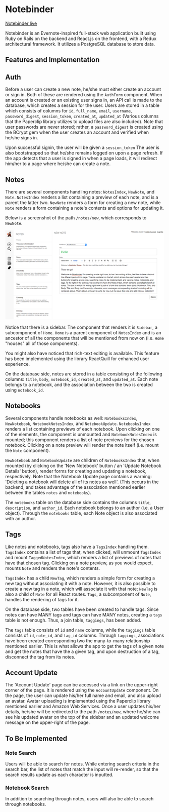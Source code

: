# Notebinder

[Notebinder live][heroku]

[heroku]: http://notebinder.herokuapp.com

Notebinder is an Evernote-inspired full-stack web application built using Ruby on Rails on the backend and React.js on the frontend, with a Redux architectural framework. It utilizes a PostgreSQL database to store data.

## Features and Implementation

## Auth

Before a user can create a new note, he/she must either create an account or sign in. Both of these are rendered using the `AuthForm` component. When an account is created or an existing user signs in, an API call is made to the database, which creates a session for the user. Users are stored in a table which consists of columns for `id`, `full_name`, `email`, `username`, `password_digest`, `session_token`, `created_at`, `updated_at` (Various columns that the Paperclip library utilizes to upload files are also included). Note that user passwords are never stored; rather, a `password_digest` is created using the BCrypt gem when the user creates an account and verified when he/she signs in.

Upon successful signin, the user will be given a `session_token` The user is also bootstrapped so that he/she remains logged on upon a page refresh. If the app detects that a user is signed in when a page loads, it will redirect him/her to a page where he/she can create a note.

## Notes

There are several components handling notes: `NotesIndex`, `NewNote`, and `Note`. `NotesIndex` renders a list containing a preview of each note, and is a parent the latter two. `NewNote` renders a form for creating a new note, while `Note` renders a form containing a note's contents and options for updating it.

Below is a screenshot of the path `/notes/new`, which corresponds to `NewNote`.

![image of new note](docs/screenshots/new_note.png)

Notice that there is a sidebar. The component that renders it is `Sidebar`, a subcomponent of `Home`. `Home` is a parent component of `NotesIndex` and is an ancestor of all the components that will be mentioned from now on (i.e. `Home` "houses" all of those components).

You might also have noticed that rich-text editing is available. This feature has been implemented using the library ReactQuill for enhanced user experience.

On the database side, notes are stored in a table consisting of the following columns: `title`, `body`, `notebook_id`, `created_at`, and `updated_at`. Each note belongs to a notebook, and the association between the two is created using `notebook_id`.

## Notebooks

Several components handle notebooks as well: `NotebooksIndex`, `NewNotebook`, `NotebookNotesIndex`, and `NotebookUpdate`. `NotebooksIndex` renders a list containing previews of each notebook. Upon clicking on one of the elements, the component is unmounted and `NotebookNotesIndex` is mounted; this component renders a list of note previews for the chosen notebook. Clicking on a note preview will render the note itself (i.e. mount the `Note` component).

`NewNotebook` and `NotebookUpdate` are children of `NotebooksIndex` that, when mounted (by clicking on the 'New Notebook' button / an 'Update Notebook Details' button), render forms for creating and updating a notebook, respectively. Note that the Notebook Update page contains a warning: 'Deleting a notebook will delete all of its notes as well'. (This occurs in the backend, and takes advantage of the association mentioned earlier between the tables `notes` and `notebooks`).

The `notebooks` table on the database side contains the columns `title`, `description`, and `author_id`. Each notebook belongs to an author (i.e. a User object). Through the `notebooks` table, each Note object is also associated with an author.

## Tags

Like notes and notebooks, tags also have a `TagsIndex` handling them. `TagsIndex` contains a list of tags that, when clicked, will unmount `TagsIndex` and mount `TaggedNotesIndex`, which renders a list of previews of notes that have that chosen tag. Clicking on a note preview, as you would expect, mounts `Note` and renders the note's contents.

`TagsIndex` has a child `NewTag`, which renders a simple form for creating a new tag without associating it with a note. However, it is also possible to create a new tag in a note, which will associate it with that note; `NewTag` is also a child of `Note` for all React routes. `Tags`, a subcomponent of `Note`, handles the rendering of tags for it.

On the database side, two tables have been created to handle tags. Since notes can have MANY tags and tags can have MANY notes, creating a `tags` table is not enough. Thus, a join table, `taggings`, has been added.

The `tags` table consists of `id` and `name` columns, while the `taggings` table consists of `id`, `note_id`, and `tag_id` columns. Through `taggings`, associations have been created corresponding two the many-to-many relationship mentioned earlier. This is what allows the app to get the tags of a given note and get the notes that have the a given tag, and upon destruction of a tag, disconnect the tag from its notes.

## Account Update

The 'Account Update' page can be accessed via a link on the upper-right corner of the page. It is rendered using the `AccountUpdate` component. On the page, the user can update his/her full name and email, and also upload an avatar. Avatar uploading is implemented using the Paperclip library mentioned earlier and Amazon Web Services. Once a user updates his/her details, he/she will be redirected to the path `/notes/new`, where he/she can see his updated avatar on the top of the sidebar and an updated welcome message on the upper-right of the page.

## To Be Implemented

### Note Search

Users will be able to search for notes. While entering search criteria in the search bar, the list of notes that match the input will re-render, so that the search results update as each character is inputted.

### Notebook Search

In addition to searching through notes, users will also be able to search through notebooks.
